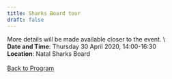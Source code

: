 ```yaml
---
title: Sharks Board tour
draft: false
---
```


More details will be made available closer to the event. \\
\
**Date and Time**: Thursday 30 April 2020, 14:00-16:30 \
**Location**: Natal Sharks Board
\
\
[Back to Program](/program)
